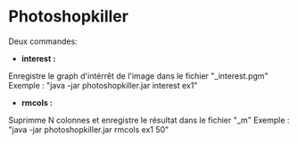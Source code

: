 # Photoshopkiller
Deux commandes: 
- **interest <nom de fichier> :**

Enregistre le graph d'intérrêt de l'image dans le fichier "<nom du fichier>_interest.pgm"
Exemple : "java -jar photoshopkiller.jar interest ex1"

- **rmcols <nom de fichier> <nombre de colonnes> :**

Suprimme N colonnes et enregistre le résultat dans le fichier "<nom du fichier>_m<nombre de colonnes>"
Exemple : "java -jar photoshopkiller.jar rmcols ex1 50"
